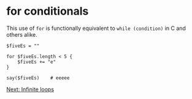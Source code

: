 # for conditionals

This use of `for` is functionally equivalent
to `while (condition)` in C and others alike.

```
$fiveEs = ""

for $fiveEs.length < 5 {
    $fiveEs += "e"
}

say($fiveEs)    # eeeee
```

[Next: Infinite loops](14-infinite-loops.md)